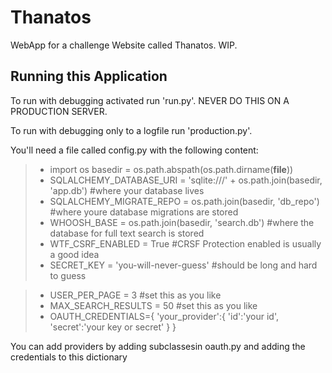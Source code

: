 # Thanatos
WebApp for a challenge Website called Thanatos. WIP.

Running this Application
-------------
To run with debugging activated run 'run.py'. NEVER DO THIS ON A PRODUCTION SERVER.

To run with debugging only to a logfile run 'production.py'.

You'll need a file called config.py with the following content:

>- import os
basedir = os.path.abspath(os.path.dirname(__file__))
>- SQLALCHEMY_DATABASE_URI = 'sqlite:///' + os.path.join(basedir, 'app.db') #where your database lives
>- SQLALCHEMY_MIGRATE_REPO = os.path.join(basedir, 'db_repo') #where youre database migrations are stored
>- WHOOSH_BASE = os.path.join(basedir, 'search.db') #where the database for full text search is stored
>- WTF_CSRF_ENABLED = True #CRSF Protection enabled is usually a good idea
>- SECRET_KEY = 'you-will-never-guess' #should be long and hard to guess

>- USER_PER_PAGE = 3 #set this as you like
>- MAX_SEARCH_RESULTS = 50 #set this as you like
>- OAUTH_CREDENTIALS={
'your_provider':{
    'id':'your id',
    'secret':'your key or secret'
}
}

You can add providers by adding subclassesin oauth.py and adding the credentials to this dictionary
